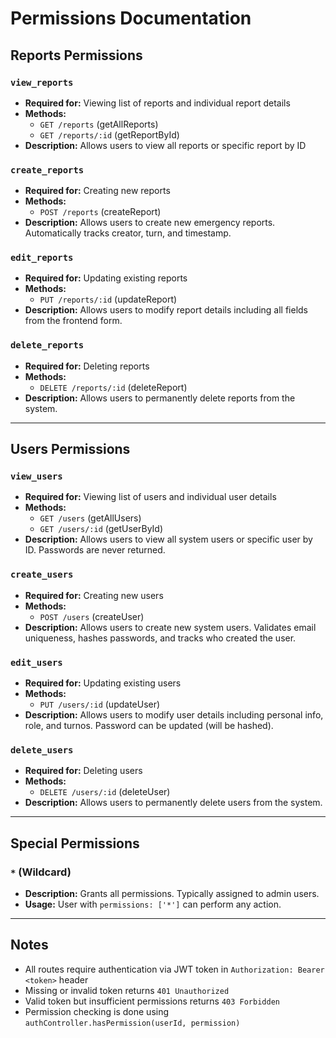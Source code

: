 # Permissions Documentation

## Reports Permissions

### `view_reports`
- **Required for:** Viewing list of reports and individual report details
- **Methods:**
  - `GET /reports` (getAllReports)
  - `GET /reports/:id` (getReportById)
- **Description:** Allows users to view all reports or specific report by ID

### `create_reports`
- **Required for:** Creating new reports
- **Methods:**
  - `POST /reports` (createReport)
- **Description:** Allows users to create new emergency reports. Automatically tracks creator, turn, and timestamp.

### `edit_reports`
- **Required for:** Updating existing reports
- **Methods:**
  - `PUT /reports/:id` (updateReport)
- **Description:** Allows users to modify report details including all fields from the frontend form.

### `delete_reports`
- **Required for:** Deleting reports
- **Methods:**
  - `DELETE /reports/:id` (deleteReport)
- **Description:** Allows users to permanently delete reports from the system.

---

## Users Permissions

### `view_users`
- **Required for:** Viewing list of users and individual user details
- **Methods:**
  - `GET /users` (getAllUsers)
  - `GET /users/:id` (getUserById)
- **Description:** Allows users to view all system users or specific user by ID. Passwords are never returned.

### `create_users`
- **Required for:** Creating new users
- **Methods:**
  - `POST /users` (createUser)
- **Description:** Allows users to create new system users. Validates email uniqueness, hashes passwords, and tracks who created the user.

### `edit_users`
- **Required for:** Updating existing users
- **Methods:**
  - `PUT /users/:id` (updateUser)
- **Description:** Allows users to modify user details including personal info, role, and turnos. Password can be updated (will be hashed).

### `delete_users`
- **Required for:** Deleting users
- **Methods:**
  - `DELETE /users/:id` (deleteUser)
- **Description:** Allows users to permanently delete users from the system.

---

## Special Permissions

### `*` (Wildcard)
- **Description:** Grants all permissions. Typically assigned to admin users.
- **Usage:** User with `permissions: ['*']` can perform any action.

---

## Notes
- All routes require authentication via JWT token in `Authorization: Bearer <token>` header
- Missing or invalid token returns `401 Unauthorized`
- Valid token but insufficient permissions returns `403 Forbidden`
- Permission checking is done using `authController.hasPermission(userId, permission)`
